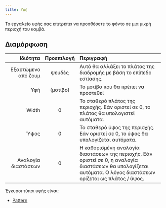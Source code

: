 ```yaml
---
title: Υφή
---
```


Το εργαλείο υφής σας επιτρέπει να προσθέσετε το φόντο σε μια μικρή περιοχή του καμβά.

## Διαμόρφωση

|            Ιδιότητα |          Προεπιλογή         | Περιγραφή                                                                                                                                                                                                       |
| ------------------: | :-------------------------: | :-------------------------------------------------------------------------------------------------------------------------------------------------------------------------------------------------------------- |
| Εξαρτώμενο από ζουμ |            ψευδές           | Αυτό θα αλλάξει το πλάτος της διαδρομής με βάση το επίπεδο εστίασης.                                                                                                                            |
|                 Υφή | (μοτίβο) | Το μοτίβο που θα πρέπει να προστεθεί                                                                                                                                                                            |
|               Width |              0              | Το σταθερό πλάτος της περιοχής. Εάν οριστεί σε 0, το πλάτος θα υπολογιστεί αυτόματα.                                                                                            |
|                Ύψος |              0              | Το σταθερό ύψος της περιοχής. Εάν οριστεί σε 0, το ύψος θα υπολογίζεται αυτόματα.                                                                                               |
| Αναλογία διαστάσεων |              0              | Η καθορισμένη αναλογία διαστάσεων της περιοχής. Εάν οριστεί σε 0, η αναλογία διαστάσεων θα υπολογίζεται αυτόματα. Ο λόγος διαστάσεων ορίζεται ως πλάτος / ύψος. |

Έγκυροι τύποι υφής είναι:

- [Pattern](../../φόντο#pattern)
